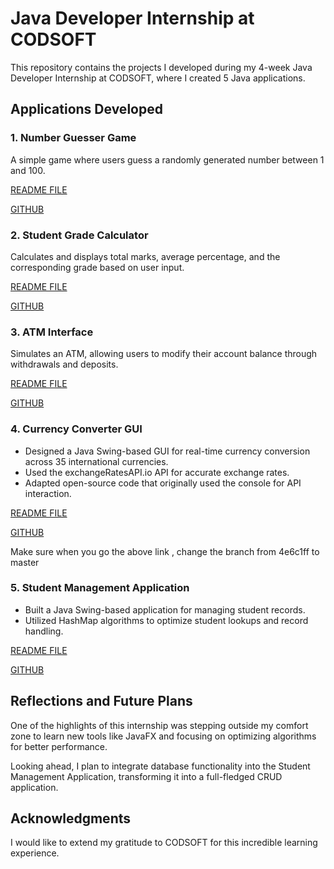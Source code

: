 # Java Developer Internship at CODSOFT  

This repository contains the projects I developed during my 4-week Java Developer Internship at CODSOFT, where I created 5 Java applications.  

## Applications Developed  
### 1. Number Guesser Game  
A simple game where users guess a randomly generated number between 1 and 100. 

[README FILE](https://github.com/Crash105/CODSOFT/blob/main/NumberGuesser.md)

[GITHUB](https://github.com/Crash105/CODSOFT/blob/main/numberguesser.java)

### 2. Student Grade Calculator  
Calculates and displays total marks, average percentage, and the corresponding grade based on user input.  

[README FILE](https://github.com/Crash105/CODSOFT/blob/main/STUDENT.md)

[GITHUB](https://github.com/Crash105/CODSOFT/blob/main/studentgrade.java)


### 3. ATM Interface  
Simulates an ATM, allowing users to modify their account balance through withdrawals and deposits.  

[README FILE](https://github.com/Crash105/CODSOFT/blob/main/ATM.md)

[GITHUB](https://github.com/Crash105/CODSOFT/tree/main/atm)

### 4. Currency Converter GUI  
- Designed a Java Swing-based GUI for real-time currency conversion across 35 international currencies.  
- Used the exchangeRatesAPI.io API for accurate exchange rates.  
- Adapted open-source code that originally used the console for API interaction.  

[README FILE](https://github.com/Crash105/CODSOFT/blob/main/currencyconverter.md)

[GITHUB](https://github.com/Crash105/Java-Currency-Converter-Exchange-Rates-API/tree/4e6c1ffc484b99332bc5b4e62d2bb564bc10cdc7)

Make sure when you go the above link , change the branch from 4e6c1ff to master

### 5. Student Management Application  
- Built a Java Swing-based application for managing student records.  
- Utilized HashMap algorithms to optimize student lookups and record handling.

[README FILE](https://github.com/Crash105/CODSOFT/blob/main/studentmanage.md)

[GITHUB](https://github.com/Crash105/CODSOFT/tree/main/student)

## Reflections and Future Plans  
One of the highlights of this internship was stepping outside my comfort zone to learn new tools like JavaFX and focusing on optimizing algorithms for better performance.  

Looking ahead, I plan to integrate database functionality into the Student Management Application, transforming it into a full-fledged CRUD application.  

## Acknowledgments  
I would like to extend my gratitude to CODSOFT for this incredible learning experience.  
